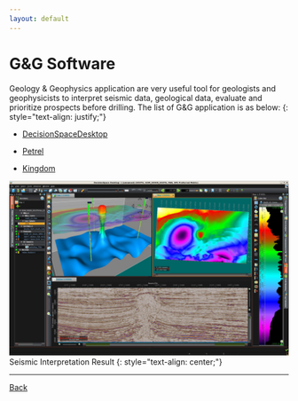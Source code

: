 ```yaml
---
layout: default
---
```


# G&G Software
Geology & Geophysics application are very useful tool for geologists and geophysicists to interpret seismic data, geological data, evaluate 
and prioritize prospects before drilling.
The list of G&G application is as below:
{: style="text-align: justify;"}
- [DecisionSpaceDesktop](https://www.landmark.solutions/DecisionSpace-Geosciences-10)

- [Petrel](https://www.software.slb.com/products/petrel)

- [Kingdom](https://ihsmarkit.com/products/kingdom-seismic-geological-interpretation-software.html)


![3DSeismic_view](../assets/img/3DSeismic_View.jpg)
Seismic Interpretation Result
{: style="text-align: center;"}
* * *
[Back](./upstream.html)
